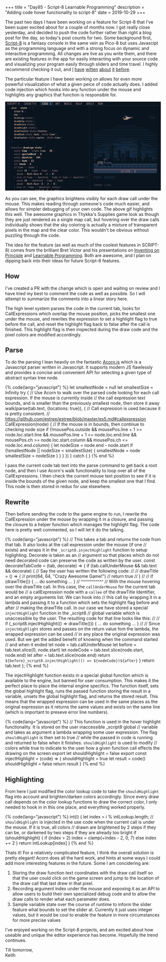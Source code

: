 +++
title = "Day95 - Script-8 Learnable Programming"
description = "Adding code hover functionality to script-8"
date = 2019-10-29
+++

The past two days I have been working on a feature for Script-8 that I've been super excited about for a couple of
months now. I got really close yesterday, and decided to push the code further rather than right a blog post for the
day, so today's post counts for two. Some background first, [Script-8](https://script-8.github.io/) is a fantasy console
in the same vein as Pico-8 but uses Javascipt as the programming language and with a strong focus on dynamic and
interactive programming.  All changes are live as you write them, and there are existing features in the app for easily
interacting with your source code and visualizing your program easily through sliders and time travel. I highly
recommend checking it out, and [I](../day7-bomb-survival-demake/) [have](../day11-marching-squares/)
[witten](../day16-script8-pull-requests/) [about](../day20-script-8-crisis/)
[it](../day26-script-8-performance-improvements/) [before](../day30-script-8-framebuffer-renderer/).

The particular feature I have been working on allows for even more powerful visualization of what a given peice of code
actually does. I added code injection which hooks into any function under the mouse and highlights any graphics that
function is responsible for.

![Arbitrary Highlighting](./ArbitraryHighlight.gif)

As you can see, the graphics brightens visibly for each draw call under the mouse. This makes reading through someone's
code much easier, and allows for simpler debugging of your own code. The above gif highlights this well. The awesome
graphics in Thykka's Supplies game look as though they are just rendered as a single map call, but hovering over the
draw calls individually shows that the sky coloring is actually a mixture of transparent pixels in the map and the
clear color. This wouldn't be obvious without puzzling through the code.

The idea for the feature (as well as much of the coolest features in SCRIPT-8) comes from the brilliant Bret Victor and
his presentations on [Inventing on Principle](https://vimeo.com/36579366) and [Learnable
Programming](http://worrydream.com/LearnableProgramming/). Both are awesome, and I plan on dipping back into their ideas
for future Script-8 features.

## How

I've created a PR with the change which is open and waiting on review and I have tried my best to comment the code as
well as possible. So I will attempt to summarize the comments into a linear story here.

The high level system parses the code in the current tab, looks for CallExpressions which overlap the mouse position,
picks the smallest one under the mouse, and rewrites the expression to set a highlight flag to true before the call, and
reset the highlight flag back to false after the call is finished. This highlight flag is then inspected during the draw
code and the pixel colors are modified accordingly.

## Parse

To do the parsing I lean heavily on the fantastic [Acorn.js](https://github.com/acornjs/acorn) which is a Javascript
parser written in Javascript. It supports modern JS flawlessly and provides a concise and convenient API for selecting a
given type of abstract syntax tree node.

{% code(lang="javascript") %}
let smallestNode = null
let smallestSize = Infinity
try {
  // Use Acorn to walk over the parsed code looking for each call expression. If the mouse is currently inside
  // the call expression text bounds, and is smaller than the previously smallest node, then store it away
  walk(parse(tab.text, {locations: true}), {
    // Call expression is used because it is pretty consistent.
    // https://github.com/estree/estree/blob/master/es5.md#callexpression
    CallExpression(node) {
      // If the mouse is in bounds, then continue to checking node size
      if (!mousePos.outside &&
          mousePos.line + 1 >= node.loc.start.line &&
          mousePos.line + 1 <= node.loc.end.line &&
          mousePos.ch >= node.loc.start.column &&
          mousePos.ch <= node.loc.end.column) {
        let nodeSize = node.end - node.start
        if (!smallestNode || nodeSize < smallestSize) {
          smallestNode = node
          smallestSize = nodeSize
        }
      }
    }
  })
} catch { }
{% end %}

I pass the current code tab text into the parse command to get back a root node, and then I use Acorn's walk
functionality to loop over all of the CallExpressions. I then check the current mouse text position to see if it is
inside the bounds of the given node, and keep the smallest one that I find. This node is then stored in redux for use
elsewhere.

## Rewrite

Then before sending the code to the game engine to run, I rewrite the CallExpression under the mouse by wrapping it in a
closure, and passing the closure to a helper function which manages the highlight flag. The code here is pretty well
commented, so I will let it do the talking.

{% code(lang="javascript") %}
// This takes a tab and returns the code from that tab. It also looks at the call expression under the mouse (if one
// exists) and wraps it in the `_script8.injectHighlight` function to setup higlighting. Decorate is taken as an
// argument so that places which do not need decorated code can preserve the code as written by the user.
const decorateTabCode = (tab, decorate) => {
  if (tab.callUnderMouse && tab.text && decorate) {
    // Say the user has written the following code:
    //
    //     drawTitle = () => {
    //       print(64, 64, "Crazy Awesome Game!")
    //       return true
    //     }
    //
    //     if (drawTitle()) { ... do something ... }
    //         ^^^^^^^^^^^
    // With the mouse hovering over the drawTitle call. In this case, the `callUnderMouse` for the current tab would be
    // a callExpression node with a `callee` of the drawTitle Identifier, and an empty arguments list. We can hook into
    // this call by wrapping it in a lambda and passing it to a function which sets the highlight flag before and after
    // making the drawTitle call. In our case we have stored a special `injectHighlight` function in the _script8
    // global variable which is unaccessible by the user. The resulting code for that line looks like this:
    //
    //     if (_script8.injectHighlight(() => drawTitle())) { ... do something ... }
    //
    // Since `injectHighlight` stores and passes on the return value fom the lambda, the wrapped expression can be used
    // in any place the original expression was used. But we get the added benefit of knowing when the command started
    // and when it ended
    let node = tab.callUnderMouse
    let before = tab.text.slice(0, node.start)
    let nodeCode = tab.text.slice(node.start, node.end)
    let after = tab.text.slice(node.end)
    return `${before}_script8.injectHighlight(() => ${nodeCode})${after}`
  }
  return tab.text
};
{% end %}

The injectHighlight function exists in a special global function which is available to the engine, but banned for user
consumption. This makes it the perfect place to place the internal engine specifics. The function itself, sets the
global highlight flag, runs the passed function storing the result in a variable, unsets the global highlight flag, and
returns the stored result. This means that the wrapped expression can be used in the same places as the original
expression as it returns the same values and exists on the same line (which is important to preseve error line numbers).

{% code(lang="javascript") %}
// This function is used in the hover highlight functionality. It is stored on the user inaccessible _script8 global
// variable and takes as argument a lambda wrapping some user expression. The flag `shouldHighlight` is then set to true
// while the passed in code is running and returned to false when it finishes. `shouldHighlight` is used to modify
// colors while true to indicate to the user how a given function call effects the drawing on the screen
export let shouldHighlight = false
export const injectHighlight = (code) => {
  shouldHighlight  = true
  let result = code()
  shouldHighlight = false
  return result
}
{% end %}

## Highlighting

From here I just modified the color lookup code to take the `shouldHighlight` flag into account and brighten/darken
colors accordingly. Since every draw call depends on the color lookup functions to draw the correct color, I only needed
to hook in in this one place, and everything worked properly.

{% code(lang="javascript") %}
int(i) {
  let index = i % intLookup.length;
  // `shouldHighlight` is injected in the use code when the current call is under the mouse. If it is true, all colors
  // drawn are brightened by 2 steps if they can be, or darkened by two steps if they are already too bright
  if (shouldHighlight) {
    if (index > 2) index = clamp(+index - 2, 0, 7)
    else index += 2
  }
  return intLookup[index]
}
{% end %}

Thats it! For a relatively complicated feature, I think the overall solution is pretty elegant! Acorn does all the hard
work, and hints at some ways I could add more interesting features in the future. Some I am concidering are:

1. Storing the draw function text coordinates with the draw call itself so that the user could click on the game screen
   and jump to the location of the draw call that last drew in that pixel.
2. Recording argument index under the mouse and exposing it as an API to allow users to build their own specialized
   debug code and to allow the draw calls to render what each parameter does.
3. Sample variable state over the course of runtime to inform the slider feature what bounds to set the slider at.
   Currently it just uses integer values, but it would be cool to enable the feature in more circumstances for more
   precise values

I've enjoyed working on the Script-8 projects, and am excited about how useable and unique the editor experience has
become. Hopefully the trend continues.

Till tomorrow,  
Keith
